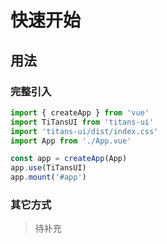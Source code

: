# 快速开始

## 用法

### 完整引入
```ts
import { createApp } from 'vue'
import TiTansUI from 'titans-ui'
import 'titans-ui/dist/index.css'
import App from './App.vue'

const app = createApp(App)
app.use(TiTansUI)
app.mount('#app')
```

### 其它方式

> 待补充